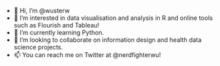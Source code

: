 - 👋 Hi, I’m @wusterw
- 👀 I’m interested in data visualisation and analysis in R and online tools such as Flourish and Tableau!
- 🌱 I’m currently learning Python.
- 💞️ I’m looking to collaborate on information design and health data science projects.
- 📫 You can reach me on Twitter at @nerdfighterwu! 

<!---
wusterw/wusterw is a ✨ special ✨ repository because its `README.md` (this file) appears on your GitHub profile.
You can click the Preview link to take a look at your changes.
--->
